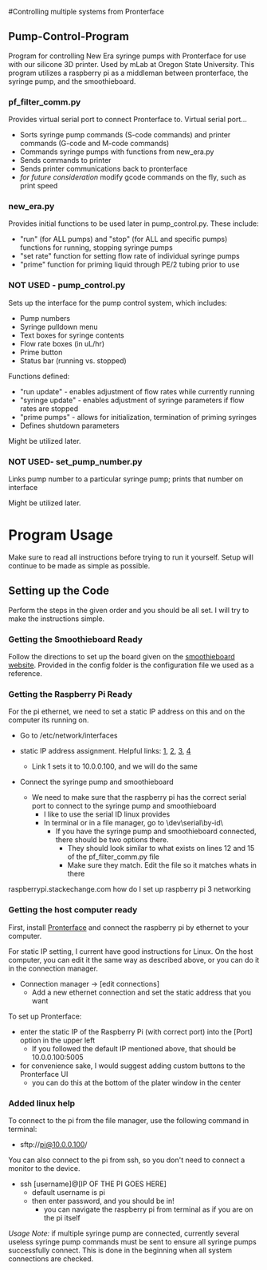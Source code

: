 #Controlling multiple systems from Pronterface

## Pump-Control-Program
Program for controlling New Era syringe pumps with Pronterface for use with our silicone 3D printer. Used by mLab at Oregon State University. This program utilizes a raspberry pi as a middleman between pronterface, the syringe pump, and the smoothieboard.

### pf_filter_comm.py
Provides virtual serial port to connect Pronterface to. Virtual serial port...
  - Sorts syringe pump commands (S-code commands) and printer commands (G-code and M-code commands)
  - Commands syringe pumps with functions from new_era.py
  - Sends commands to printer
  - Sends printer communications back to pronterface
  - *for future consideration* modify gcode commands on the fly, such as print speed

### new_era.py
Provides initial functions to be used later in pump_control.py. These include:
  - "run" (for ALL pumps) and "stop" (for ALL and specific pumps) functions for running, stopping syringe pumps
  - "set rate" function for setting flow rate of individual syringe pumps
  - "prime" function for priming liquid through PE/2 tubing prior to use
  
### NOT USED - pump_control.py
Sets up the interface for the pump control system, which includes:
  - Pump numbers
  - Syringe pulldown menu
  - Text boxes for syringe contents
  - Flow rate boxes (in uL/hr)
  - Prime button
  - Status bar (running vs. stopped)

Functions defined:
  - "run update" - enables adjustment of flow rates while currently running
  - "syringe update" - enables adjustment of syringe parameters if flow rates are stopped
  - "prime pumps" - allows for initialization, termination of priming syringes
  - Defines shutdown parameters

Might be utilized later.

### NOT USED- set_pump_number.py

Links pump number to a particular syringe pump; prints that number on interface

Might be utilized later.

# Program Usage
Make sure to read all instructions before trying to run it yourself. Setup will continue to be made as simple as possible.

## Setting up the Code

Perform the steps in the given order and you should be all set. I will try to make the instructions simple.

### Getting the Smoothieboard Ready

Follow the directions to set up the board given on the [smoothieboard website](http://smoothieware.org/3d-printer-guide). Provided in the config folder is the configuration file we used as a reference.

### Getting the Raspberry Pi Ready

For the pi ethernet, we need to set a static IP address on this and on the computer its running on.

  - Go to /etc/network/interfaces

  - static IP address assignment. Helpful links: [1](help.ubuntu.com/lts/serverguide/network-configuration.html), [2](https://www.swiftstack.com/docs/install/configure_networking.html), [3](https://www.swiftstack.com/docs/install/configure_networking.html), [4](elinux.org/RPI_Stting_up_a_static_IP_in_Debian)
    - Link 1 sets it to 10.0.0.100, and we will do the same

  - Connect the syringe pump and smoothieboard
    - We need to make sure that the raspberry pi has the correct serial port to connect to the syringe pump and smoothieboard
      - I like to use the serial ID linux provides
      - In terminal or in a file manager, go to \dev\serial\by-id\
        - If you have the syringe pump and smoothieboard connected, there should be two options there.
          - They should look similar to what exists on lines 12 and 15 of the pf_filter_comm.py file
          - Make sure they match. Edit the file so it matches whats in there

raspberrypi.stackechange.com how do I set up raspberry pi 3 networking

### Getting the host computer ready

First, install [Pronterface](https://github.com/kliment/Printrun) and connect the raspberry pi by ethernet to your computer. 

For static IP setting, I current have good instructions for Linux. On the host computer, you can edit it the same way as described above, or you can do it in the connection manager.
  - Connection manager -> [edit connections] 
    - Add a new ethernet connection and set the static address that you want

To set up Pronterface:
  - enter the static IP of the Raspberry Pi (with correct port) into the [Port] option in the upper left 
    - If you followed the default IP mentioned above, that should be 10.0.0.100:5005
  - for convenience sake, I would suggest adding custom buttons to the Pronterface UI
    - you can do this at the bottom of the plater window in the center

### Added linux help
To connect to the pi from the file manager, use the following command in terminal:
  - sftp://pi@10.0.0.100/

You can also connect to the pi from ssh, so you don't need to connect a monitor to the device. 
  - ssh [username]@[IP OF THE PI GOES HERE]
    - default username is pi
    - then enter password, and you should be in!
      - you can navigate the raspberry pi from terminal as if you are on the pi itself

*Usage Note:* if multiple syringe pump are connected, currently several useless syringe pump commands must be sent to ensure all syringe pumps successfully connect. This is done in the beginning when all system connections are checked.

